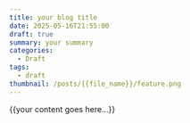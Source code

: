 ```yaml
---
title: your blog title
date: 2025-05-16T21:55:00
draft: true
summary: your summary
categories:
  - Draft
tags:
  - draft
thumbnail: /posts/{{file_name}}/feature.png
---
```


{{your content goes here...}}